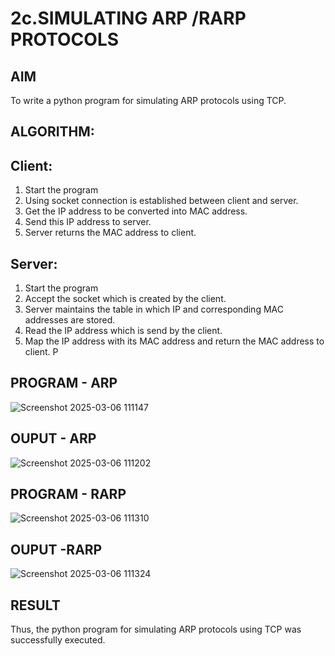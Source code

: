 # 2c.SIMULATING ARP /RARP PROTOCOLS
## AIM
To write a python program for simulating ARP protocols using TCP.
## ALGORITHM:
## Client:
1. Start the program
2. Using socket connection is established between client and server.
3. Get the IP address to be converted into MAC address.
4. Send this IP address to server.
5. Server returns the MAC address to client.
## Server:
1. Start the program
2. Accept the socket which is created by the client.
3. Server maintains the table in which IP and corresponding MAC addresses are
stored.
4. Read the IP address which is send by the client.
5. Map the IP address with its MAC address and return the MAC address to client.
P
## PROGRAM - ARP


![Screenshot 2025-03-06 111147](https://github.com/user-attachments/assets/7319909d-1dcf-4ada-a6c5-35fbc43877a4)


## OUPUT - ARP


![Screenshot 2025-03-06 111202](https://github.com/user-attachments/assets/04255dc2-27df-46d3-ad4a-462c658dc997)


## PROGRAM - RARP


![Screenshot 2025-03-06 111310](https://github.com/user-attachments/assets/b9994d69-721b-4a7f-92dd-0ccc40ea0adb)


## OUPUT -RARP


![Screenshot 2025-03-06 111324](https://github.com/user-attachments/assets/f7a96a45-96f9-41d0-a7c3-54cf66f754af)



## RESULT
Thus, the python program for simulating ARP protocols using TCP was successfully 
executed.
